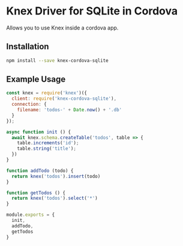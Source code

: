 # Knex Driver for SQLite in Cordova
Allows you to use Knex inside a cordova app.

## Installation
```bash
npm install --save knex-cordova-sqlite
```

## Example Usage
```javascript
const knex = require('knex')({
  client: require('knex-cordova-sqlite'),
  connection: {
    filename: 'todos-' + Date.now() + '.db'
  }
});

async function init () {
  await knex.schema.createTable('todos', table => {
    table.increments('id');
    table.string('title');
  })
}

function addTodo (todo) {
  return knex('todos').insert(todo)
}

function getTodos () {
  return knex('todos').select('*')
}

module.exports = {
  init,
  addTodo,
  getTodos
}
```
